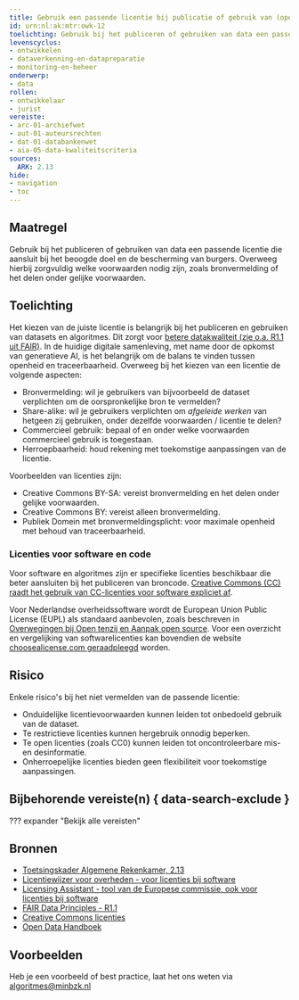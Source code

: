 ```yaml
---
title: Gebruik een passende licentie bij publicatie of gebruik van (open) data
id: urn:nl:ak:mtr:owk-12
toelichting: Gebruik bij het publiceren of gebruiken van data een passende licentie die aansluit bij het beoogde doel en de bescherming van burgers. Overweeg hierbij zorgvuldig welke voorwaarden nodig zijn, zoals bronvermelding of het delen onder gelijke voorwaarden.
levenscyclus:
- ontwikkelen
- dataverkenning-en-datapreparatie
- monitoring-en-beheer
onderwerp:
- data
rollen:
- ontwikkelaar
- jurist
vereiste:
- arc-01-archiefwet
- aut-01-auteursrechten
- dat-01-databankenwet
- aia-05-data-kwaliteitscriteria
sources:
  ARK: 2.13
hide:
- navigation
- toc
---
```


<!-- Let op! onderstaande regel met 'tags' niet weghalen! Deze maakt automatisch de knopjes op basis van de metadata  -->
<!-- tags -->

## Maatregel
Gebruik bij het publiceren of gebruiken van data een passende licentie die aansluit bij het beoogde doel en de bescherming van burgers. Overweeg hierbij zorgvuldig welke voorwaarden nodig zijn, zoals bronvermelding of het delen onder gelijke voorwaarden.

## Toelichting
Het kiezen van de juiste licentie is belangrijk bij het publiceren en gebruiken van datasets en algoritmes. Dit zorgt voor [betere datakwaliteit (zie o.a. R1.1 uit FAIR)](/Algoritmekader/voldoen-aan-wetten-en-regels/maatregelen/3-dat-12-fair-data/). In de huidige digitale samenleving, met name door de opkomst van generatieve AI, is het belangrijk om de balans te vinden tussen openheid en traceerbaarheid.
Overweeg bij het kiezen van een licentie de volgende aspecten:

- Bronvermelding: wil je gebruikers van bijvoorbeeld de dataset verplichten om de oorspronkelijke bron te vermelden?
- Share-alike: wil je gebruikers verplichten om *afgeleide werken* van hetgeen zij gebruiken, onder dezelfde voorwaarden / licentie te delen?
- Commercieel gebruik: bepaal of en onder welke voorwaarden commercieel gebruik is toegestaan.
- Herroepbaarheid: houd rekening met toekomstige aanpassingen van de licentie.

Voorbeelden van licenties zijn:

- Creative Commons BY-SA: vereist bronvermelding en het delen onder gelijke voorwaarden.
- Creative Commons BY: vereist alleen bronvermelding.
- Publiek Domein met bronvermeldingsplicht: voor maximale openheid met behoud van traceerbaarheid.

### Licenties voor software en code
Voor software en algoritmes zijn er specifieke licenties beschikbaar die beter aansluiten bij het publiceren van broncode. [Creative Commons (CC) raadt het gebruik van CC-licenties voor software expliciet af](https://creativecommons.org/faq/#can-i-apply-a-creative-commons-license-to-software).

Voor Nederlandse overheidssoftware wordt de European Union Public License (EUPL) als standaard aanbevolen, zoals beschreven in [Overwegingen bij Open tenzij en Aanpak open source](https://www.rijksoverheid.nl/documenten/publicaties/2020/04/17/overwegingen-bij-open-tenzij-en-aanpak-open-source). Voor een overzicht en vergelijking van softwarelicenties kan bovendien de website [choosealicense.com geraadpleegd](https://choosealicense.com/licenses/) worden.

## Risico
Enkele risico's bij het niet vermelden van de passende licentie:

- Onduidelijke licentievoorwaarden kunnen leiden tot onbedoeld gebruik van de dataset.
- Te restrictieve licenties kunnen hergebruik onnodig beperken.
- Te open licenties (zoals CC0) kunnen leiden tot oncontroleerbare mis- en desinformatie.
- Onherroepelijke licenties bieden geen flexibiliteit voor toekomstige aanpassingen.

## Bijbehorende vereiste(n) { data-search-exclude }
??? expander "Bekijk alle vereisten"
    <!-- list_vereisten_on_maatregelen_page -->

## Bronnen
- [Toetsingskader Algemene Rekenkamer, 2.13](https://www.rekenkamer.nl/onderwerpen/algoritmes/documenten/publicaties/2024/05/15/het-toetsingskader-aan-de-slag)
- [Licentiewijzer voor overheden - voor licenties bij software](https://opensourcewerken.nl/news/view/84367829-63bb-4039-8528-e9b0041c7067/met-zes-vragen-de-juiste-licentiecategorie-kiezen)
- [Licensing Assistant - tool van de Europese commissie, ook voor licenties bij software](https://interoperable-europe.ec.europa.eu/collection/eupl/solution/licensing-assistant)
- [FAIR Data Principles - R1.1](https://www.gofair.foundation/r1-1)
- [Creative Commons licenties](https://creativecommons.org/licenses/)
- [Open Data Handboek](https://www.digitaleoverheid.nl/overzicht-van-alle-onderwerpen/nieuwe-technologieen-data-en-ethiek/open-data/)

## Voorbeelden
Heb je een  voorbeeld of best practice, laat het ons weten via [algoritmes@minbzk.nl](mailto:algoritmes@minbzk.nl)
